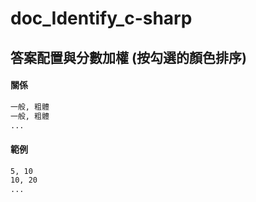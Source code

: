 # doc_Identify_c-sharp

## 答案配置與分數加權 (按勾選的顏色排序)
#### 關係
```bash
一般, 粗體
一般, 粗體
...
```
#### 範例
```bash
5, 10
10, 20
...
```

